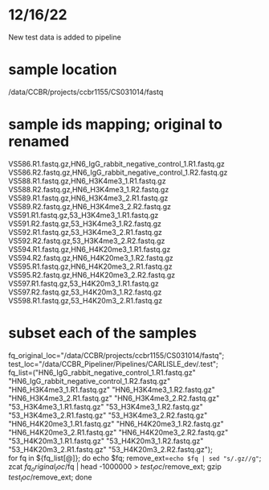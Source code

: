 # 12/16/22
New test data is added to pipeline

# sample location
/data/CCBR/projects/ccbr1155/CS031014/fastq

# sample ids mapping; original to renamed
VS586.R1.fastq.gz,HN6_IgG_rabbit_negative_control_1.R1.fastq.gz
VS586.R2.fastq.gz,HN6_IgG_rabbit_negative_control_1.R2.fastq.gz
VS588.R1.fastq.gz,HN6_H3K4me3_1.R1.fastq.gz
VS588.R2.fastq.gz,HN6_H3K4me3_1.R2.fastq.gz
VS589.R1.fastq.gz,HN6_H3K4me3_2.R1.fastq.gz
VS589.R2.fastq.gz,HN6_H3K4me3_2.R2.fastq.gz
VS591.R1.fastq.gz,53_H3K4me3_1.R1.fastq.gz
VS591.R2.fastq.gz,53_H3K4me3_1.R2.fastq.gz
VS592.R1.fastq.gz,53_H3K4me3_2.R1.fastq.gz
VS592.R2.fastq.gz,53_H3K4me3_2.R2.fastq.gz
VS594.R1.fastq.gz,HN6_H4K20me3_1.R1.fastq.gz
VS594.R2.fastq.gz,HN6_H4K20me3_1.R2.fastq.gz
VS595.R1.fastq.gz,HN6_H4K20me3_2.R1.fastq.gz
VS595.R2.fastq.gz,HN6_H4K20me3_2.R2.fastq.gz
VS597.R1.fastq.gz,53_H4K20m3_1.R1.fastq.gz
VS597.R2.fastq.gz,53_H4K20m3_1.R2.fastq.gz
VS598.R1.fastq.gz,53_H4K20m3_2.R1.fastq.gz

# subset each of the samples 
fq_original_loc="/data/CCBR/projects/ccbr1155/CS031014/fastq";\
test_loc="/data/CCBR_Pipeliner/Pipelines/CARLISLE_dev/.test";\
fq_list=("HN6_IgG_rabbit_negative_control_1.R1.fastq.gz" "HN6_IgG_rabbit_negative_control_1.R2.fastq.gz" "HN6_H3K4me3_1.R1.fastq.gz" "HN6_H3K4me3_1.R2.fastq.gz" "HN6_H3K4me3_2.R1.fastq.gz" "HN6_H3K4me3_2.R2.fastq.gz" "53_H3K4me3_1.R1.fastq.gz" "53_H3K4me3_1.R2.fastq.gz" "53_H3K4me3_2.R1.fastq.gz" "53_H3K4me3_2.R2.fastq.gz" "HN6_H4K20me3_1.R1.fastq.gz" "HN6_H4K20me3_1.R2.fastq.gz" "HN6_H4K20me3_2.R1.fastq.gz" "HN6_H4K20me3_2.R2.fastq.gz" "53_H4K20m3_1.R1.fastq.gz" "53_H4K20m3_1.R2.fastq.gz" "53_H4K20m3_2.R1.fastq.gz" "53_H4K20m3_2.R2.fastq.gz");\
for fq in ${fq_list[@]}; do echo $fq; remove_ext=`echo $fq | sed "s/.gz//g"`; zcat $fq_original_loc/$fq | head -1000000 > $test_loc/$remove_ext; gzip $test_loc/$remove_ext; done